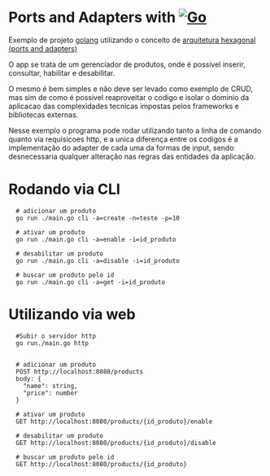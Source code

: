 # Ports and Adapters with [![Go](https://img.shields.io/badge/--00ADD8?logo=go&logoColor=ffffff)](https://golang.org/)

Exemplo de projeto [golang](https://go.dev) utilizando o conceito de [arquitetura hexagonal (ports and adapters)](https://alistair.cockburn.us/hexagonal-architecture/)

O app se trata de um gerenciador de produtos, onde é possivel inserir, consultar, habilitar e desabilitar. 

O mesmo é bem simples e não deve ser levado como exemplo de CRUD, mas sim de como é possivel reaproveitar o codigo e isolar o dominio da aplicacao das complexidades tecnicas impostas pelos frameworks e bibliotecas externas. 

Nesse exemplo o programa pode rodar utilizando tanto a linha de comando quanto via requisicoes http, e a unica diferença entre os codigos é a implementação do adapter de cada uma da formas de input, sendo desnecessaria qualquer alteração nas regras das entidades da aplicação. 


# Rodando via CLI 
``` 
  # adicionar um produto
  go run ./main.go cli -a=create -n=teste -p=10

  # ativar um produto
  go run ./main.go cli -a=enable -i=id_produto
  
  # desabilitar um produto
  go run ./main.go cli -a=disable -i=id_produto

  # buscar um produto pelo id
  go run ./main.go cli -a=get -i=id_produto
``` 

# Utilizando via web 
``` 
  #Subir o servidor http
  go run./main.go http


  # adicionar um produto
  POST http://localhost:8080/products 
  body: {
    "name": string,
    "price": number
  }

  # ativar um produto
  GET http://localhost:8080/products/{id_produto}/enable
  
  # desabilitar um produto
  GET http://localhost:8080/products/{id_produto}/disable

  # buscar um produto pelo id
  GET http://localhost:8080/products/{id_produto}
``` 
